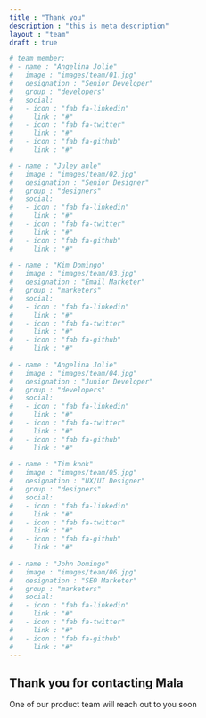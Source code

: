 ```yaml
---
title : "Thank you"
description : "this is meta description"
layout : "team"
draft : true

# team_member:
# - name : "Angelina Jolie"
#   image : "images/team/01.jpg"
#   designation : "Senior Developer"
#   group : "developers"
#   social:
#   - icon : "fab fa-linkedin"
#     link : "#"
#   - icon : "fab fa-twitter"
#     link : "#"
#   - icon : "fab fa-github"
#     link : "#"

# - name : "Juley anle"
#   image : "images/team/02.jpg"
#   designation : "Senior Designer"
#   group : "designers"
#   social:
#   - icon : "fab fa-linkedin"
#     link : "#"
#   - icon : "fab fa-twitter"
#     link : "#"
#   - icon : "fab fa-github"
#     link : "#"
    
# - name : "Kim Domingo"
#   image : "images/team/03.jpg"
#   designation : "Email Marketer"
#   group : "marketers"
#   social:
#   - icon : "fab fa-linkedin"
#     link : "#"
#   - icon : "fab fa-twitter"
#     link : "#"
#   - icon : "fab fa-github"
#     link : "#"
    
# - name : "Angelina Jolie"
#   image : "images/team/04.jpg"
#   designation : "Junior Developer"
#   group : "developers"
#   social:
#   - icon : "fab fa-linkedin"
#     link : "#"
#   - icon : "fab fa-twitter"
#     link : "#"
#   - icon : "fab fa-github"
#     link : "#"
    
# - name : "Tim kook"
#   image : "images/team/05.jpg"
#   designation : "UX/UI Designer"
#   group : "designers"
#   social:
#   - icon : "fab fa-linkedin"
#     link : "#"
#   - icon : "fab fa-twitter"
#     link : "#"
#   - icon : "fab fa-github"
#     link : "#"
    
# - name : "John Domingo"
#   image : "images/team/06.jpg"
#   designation : "SEO Marketer"
#   group : "marketers"
#   social:
#   - icon : "fab fa-linkedin"
#     link : "#"
#   - icon : "fab fa-twitter"
#     link : "#"
#   - icon : "fab fa-github"
#     link : "#"
---
```


## Thank you for contacting **Mala**
One of our product team will reach out to you soon